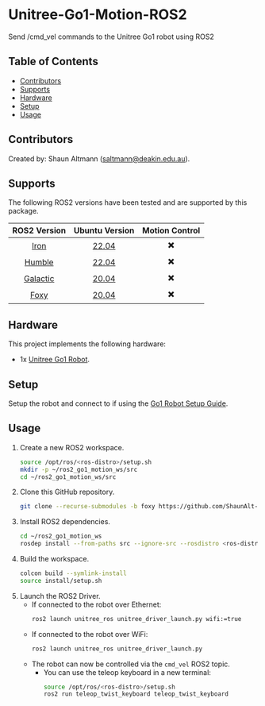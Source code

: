 # Unitree-Go1-Motion-ROS2
Send /cmd_vel commands to the Unitree Go1 robot using ROS2

## Table of Contents
- [Contributors](#contributors)
- [Supports](#supports)
- [Hardware](#hardware)
- [Setup](#setup)
- [Usage](#usage)

## Contributors
Created by: Shaun Altmann (saltmann@deakin.edu.au).

## Supports
The following ROS2 versions have been tested and are supported by this package.
<!-- Tick: ✔️, Cross: ✖️ -->
| ROS2 Version | Ubuntu Version | Motion Control |
| :---: | :---: | :---: |
| [Iron](https://docs.ros.org/en/iron/Installation.html) | [22.04](https://cdimage.ubuntu.com/releases/jammy/release/) | ✖️ |
| [Humble](https://docs.ros.org/en/humble/Installation.html) | [22.04](https://cdimage.ubuntu.com/releases/jammy/release/) | ✖️ |
| [Galactic](https://docs.ros.org/en/galactic/Installation.html) | [20.04](https://cdimage.ubuntu.com/releases/focal/release/) | ✖️ |
| [Foxy](https://docs.ros.org/en/foxy/Installation.html) | [20.04](https://cdimage.ubuntu.com/releases/focal/release/) | ✖️ |

## Hardware
This project implements the following hardware:
- 1x [Unitree Go1 Robot](https://www.unitree.com/go1).

## Setup
Setup the robot and connect to if using the [Go1 Robot Setup Guide](docs/setup-go1.md).

## Usage
1. Create a new ROS2 workspace.
    ``` bash
    source /opt/ros/<ros-distro>/setup.sh
    mkdir -p ~/ros2_go1_motion_ws/src
    cd ~/ros2_go1_motion_ws/src
2. Clone this GitHub repository.
    ``` bash
    git clone --recurse-submodules -b foxy https://github.com/ShaunAlt-Unitree-Go1/Unitree-Go1-Motion-ROS2.git
    ```
3. Install ROS2 dependencies.
    ``` bash
    cd ~/ros2_go1_motion_ws
    rosdep install --from-paths src --ignore-src --rosdistro <ros-distro> -y
    ```
4. Build the workspace.
    ``` bash
    colcon build --symlink-install
    source install/setup.sh
    ```
5. Launch the ROS2 Driver.
    - If connected to the robot over Ethernet:
        ``` bash
        ros2 launch unitree_ros unitree_driver_launch.py wifi:=true
    - If connected to the robot over WiFi:
        ``` bash
        ros2 launch unitree_ros unitree_driver_launch.py
        ```
    - The robot can now be controlled via the `cmd_vel` ROS2 topic.
        - You can use the teleop keyboard in a new terminal:
            ``` bash
            source /opt/ros/<ros-distro>/setup.sh
            ros2 run teleop_twist_keyboard teleop_twist_keyboard
            ```